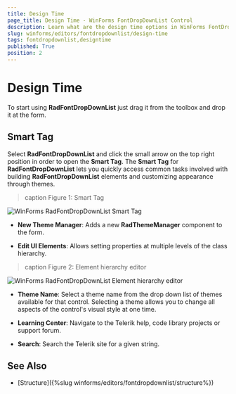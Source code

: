 ```yaml
---
title: Design Time
page_title: Design Time - WinForms FontDropDownList Control
description: Learn what are the design time options in WinForms FontDropDownList. 
slug: winforms/editors/fontdropdownlist/design-time
tags: fontdropdownlist,designtime
published: True
position: 2
---
```


# Design Time

To start using **RadFontDropDownList** just drag it from the toolbox and drop it at the form.

## Smart Tag

Select **RadFontDropDownList** and click the small arrow on the top right position in order to open the __Smart Tag__. The __Smart Tag__ for **RadFontDropDownList** lets you quickly access common tasks involved with building **RadFontDropDownList** elements and customizing appearance through themes.

>caption Figure 1: Smart Tag

![WinForms RadFontDropDownList Smart Tag](images/editors-fontdropdownlist-design-time001.png)

* __New Theme Manager__: Adds a new __RadThemeManager__ component to the form.
            

* __Edit UI Elements__: Allows setting properties at multiple levels of the class hierarchy.
            
>caption Figure 2: Element hierarchy editor

![WinForms RadFontDropDownList Element hierarchy editor](images/editors-fontdropdownlist-design-time002.png)

* __Theme Name__: Select a theme name from the drop down list of themes available for that control. Selecting a theme allows you to change all aspects of the control's visual style at one time.
            
* __Learning Center__: Navigate to the Telerik help, code library projects or support forum.

* __Search__: Search the Telerik site for a given string.            

## See Also

* [Structure]({%slug winforms/editors/fontdropdownlist/structure%}) 
